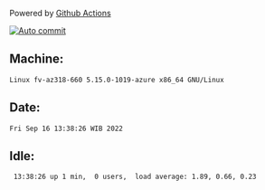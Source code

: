 Powered by [Github Actions](https://github.com/features/actions)

[![Auto commit](https://github.com/hiage/workstation/workflows/Auto%20commit/badge.svg)](https://github.com/hiage/workstation/actions?query=workflow%3A%22Auto+commit%22)

## Machine:
```
Linux fv-az318-660 5.15.0-1019-azure x86_64 GNU/Linux
```
## Date:
```
Fri Sep 16 13:38:26 WIB 2022
```
## Idle:
```
 13:38:26 up 1 min,  0 users,  load average: 1.89, 0.66, 0.23
```
